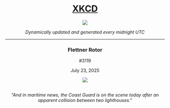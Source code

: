 
<h1 align="center"><a href="https://xkcd.com">XKCD</a></h1>
<div align="center">
    <img src="https://img.shields.io/github/last-commit/ShashashankThakur/XKCD?label=last%20updated" />
</div>

<p align="center"><i>Dynamically updated and generated every midnight UTC</i></p>
<hr>
<div align="center">
    <h3><strong>Flettner Rotor</strong></h3>
    <p>#3119</p>
    <p>July 23, 2025</p>
    <img src="https://imgs.xkcd.com/comics/flettner_rotor.png">
    <br></br>
    <p><i>"And in maritime news, the Coast Guard is on the scene today after an apparent collision between two lighthouses."</i></p>
</div>
